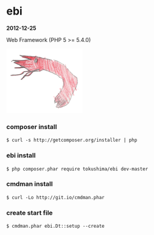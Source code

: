 ebi 
====
__2012-12-25__

Web Framework (PHP 5 >= 5.4.0)

![](ebi.png)


### composer install

```
$ curl -s http://getcomposer.org/installer | php
```

### ebi install

```
$ php composer.phar require tokushima/ebi dev-master
```


### cmdman install

```
$ curl -Lo http://git.io/cmdman.phar
```

### create start file

```
$ cmdman.phar ebi.Dt::setup --create
```


